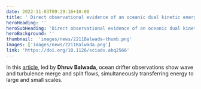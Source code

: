 ```yaml
---
date: 2022-11-03T09:29:16+10:00
title: ' Direct observational evidence of an oceanic dual kinetic energy cascade and its seasonality'
heroHeading: ''
heroSubHeading: 'Direct observational evidence of an oceanic dual kinetic energy cascade and its seasonality'
heroBackground: ''
thumbnail:  'images/news/2211Balwada-thumb.png'
images: ['images/news/2211Balwada.png']
link: 'https://doi.org/10.1126/sciadv.abq2566'
---
```


In this [article](https://doi.org/10.1126/sciadv.abq2566), led by **Dhruv Balwada**, ocean drifter observations show wave and turbulence merge and split flows, simultaneously transferring energy to large and small scales.

